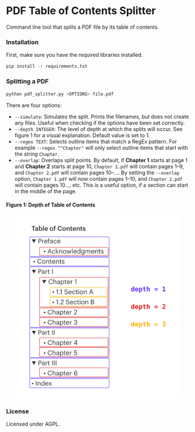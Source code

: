 # PDF Table of Contents Splitter

Command line tool that splits a PDF file by its table of contents.

### Installation
First, make sure you have the required libraries installed.
```bash
pip install -r requirements.txt
```

### Splitting a PDF

```bash
python pdf_splitter.py <OPTIONS> file.pdf
```

There are four options:

- `--simulate`: Simulates the split. Prints the filenames, but does not create any files. Useful when checking if the options have been set correctly. 
- `--depth INTEGER`: The level of depth at which the splits will occur. See figure 1 for a visual explanation. Default value is set to 1.
- `--regex TEXT`: Selects outline items that match a RegEx pattern. For example `--regex "^Chapter"` will only select outline items that start with the string `Chapter`.
- `--overlap`: Overlaps split points. By default, if **Chapter 1** starts at page 1 and **Chapter 2** starts at page 10, `Chapter 1.pdf` will contain pages 1–9, and `Chapter 2.pdf` will contain pages 10–.... By setting the `--overlap` option, `Chapter 1.pdf` will now contain pages 1–10, and `Chapter 2.pdf` will contain pages 10..., etc. This is a useful option, if a section can start in the middle of the page. 

#### Figure 1: Depth of Table of Contents

<img src="toc_image.png" style="max-width: 90%; display: block; margin-left: auto; margin-right: auto">

### License

Licensed under AGPL.